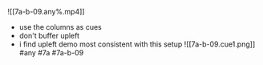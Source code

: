 

![[7a-b-09.any%.mp4]]
- use the columns as cues
- don't buffer upleft
- i find upleft demo most consistent with this setup
![[7a-b-09.cue1.png]]
#any #7a #7a-b-09